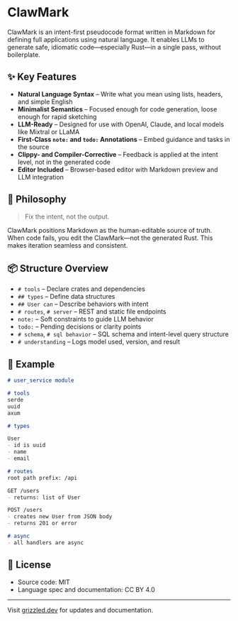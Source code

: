 # ClawMark

ClawMark is an intent-first pseudocode format written in Markdown for defining full applications using natural language. It enables LLMs to generate safe, idiomatic code—especially Rust—in a single pass, without boilerplate.

## ✨ Key Features

- **Natural Language Syntax** – Write what you mean using lists, headers, and simple English
- **Minimalist Semantics** – Focused enough for code generation, loose enough for rapid sketching
- **LLM-Ready** – Designed for use with OpenAI, Claude, and local models like Mixtral or LLaMA
- **First-Class `note:` and `todo:` Annotations** – Embed guidance and tasks in the source
- **Clippy- and Compiler-Corrective** – Feedback is applied at the intent level, not in the generated code
- **Editor Included** – Browser-based editor with Markdown preview and LLM integration

## 🧠 Philosophy

> Fix the intent, not the output.

ClawMark positions Markdown as the human-editable source of truth. When code fails, you edit the ClawMark—not the generated Rust. This makes iteration seamless and consistent.

## 📦 Structure Overview

- `# tools` – Declare crates and dependencies
- `## types` – Define data structures
- `## User can` – Describe behaviors with intent
- `# routes`, `# server` – REST and static file endpoints
- `note:` – Soft constraints to guide LLM behavior
- `todo:` – Pending decisions or clarity points
- `# schema`, `# sql behavior` – SQL schema and intent-level query structure
- `# understanding` – Logs model used, version, and result

## 🔧 Example

```markdown
# user_service module

# tools
serde
uuid
axum

# types

User
- id is uuid
- name
- email

# routes
root path prefix: /api

GET /users
- returns: list of User

POST /users
- creates new User from JSON body
- returns 201 or error

# async
- all handlers are async
```

## 📄 License

- Source code: MIT
- Language spec and documentation: CC BY 4.0

---
Visit [grizzled.dev](https://grizzled.dev) for updates and documentation.
